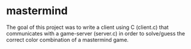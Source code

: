 # mastermind
The goal of this project was to write a client using C (client.c) that communicates with a game-server (server.c) in order to solve/guess the correct color combination of a mastermind game.
